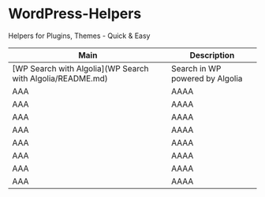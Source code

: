 # WordPress-Helpers
Helpers for Plugins, Themes - Quick &amp; Easy


| Main      | Description |
| ----------- | ----------- |
| [WP Search with Algolia](WP Search with Algolia/README.md)       | Search in WP powered by Algolia  | 
| AAA      | AAAA  |
| AAA      | AAAA  |
| AAA      | AAAA  |
| AAA      | AAAA  |
| AAA      | AAAA  |
| AAA      | AAAA  |
| AAA      | AAAA  |
| AAA      | AAAA  |
